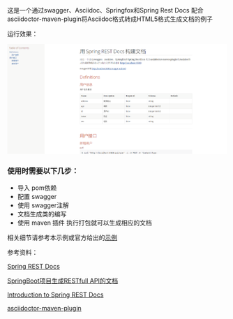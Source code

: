 这是一个通过swagger、Asciidoc、Springfox和Spring Rest Docs 配合asciidoctor-maven-plugin将Asciidoc格式转成HTML5格式生成文档的例子

运行效果：

![Spring Rest Docs](src//main//resources//springdocs.png)

### 使用时需要以下几步：
* 导入 pom依赖
* 配置 swagger
* 使用 swagger注解
* 文档生成类的编写
* 使用 maven 插件 执行打包就可以生成相应的文档

相关细节请参考本示例或官方给出的[示例](https://github.com/asciidoctor/asciidoctor-maven-examples) 

参考资料：

[Spring REST Docs](http://docs.spring.io/spring-restdocs/docs/1.2.0.RELEASE/reference/html5/)

[SpringBoot项目生成RESTfull API的文档](http://www.jianshu.com/p/af7a6f29bf4f)

[Introduction to Spring REST Docs](http://www.baeldung.com/spring-rest-docs)

[asciidoctor-maven-plugin](https://github.com/asciidoctor/asciidoctor-maven-plugin/blob/master/README_zh-CN.adoc)